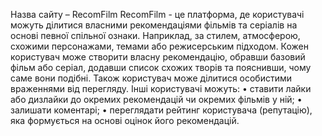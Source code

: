 Назва сайту – RecomFilm
RecomFilm  - це платформа, де користувачі можуть ділитися власними рекомендаціями фільмів та серіалів на основі певної спільної ознаки. Наприклад, за стилем, атмосферою, схожими персонажами, темами або режисерським підходом.
Кожен користувач може створити власну рекомендацію, обравши базовий фільм або серіал, додавши список схожих творів та пояснивши, чому саме вони подібні. Також користувач може ділитися особистими враженнями від перегляду.
Інші користувачі можуть:
•	ставити лайки або дизлайки до окремих рекомендацій чи окремих фільмів у ній;
•	залишати коментарі;
•	переглядати рейтинг користувача (репутацію), яка формується на основі оцінок його рекомендацій.
